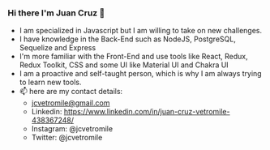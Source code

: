 ### Hi there I'm Juan Cruz 👋

- I am specialized in Javascript but I am willing to take on new challenges.
- I have knowledge in the Back-End such as NodeJS, PostgreSQL, Sequelize and Express
- I'm more familiar with the Front-End and use tools like React, Redux, Redux Toolkit, CSS and some UI like Material UI and Chakra UI
- I am a proactive and self-taught person, which is why I am always trying to learn new tools.
- 📫 here are my contact details:
  - jcvetromile@gmail.com
  - Linkedin: https://www.linkedin.com/in/juan-cruz-vetromile-438367248/
  - Instagram: @jcvetromile
  - Twitter: @jcvetromile
